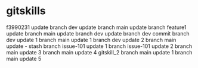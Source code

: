 # gitskills
f3990231 update
branch dev update
branch main update
branch feature1 update
branch main update
branch dev update
branch dev commit
branch dev update 1
branch main update 1
branch dev update 2
branch main update - stash
branch issue-101 update 1
branch issue-101 update 2
branch main update 3
branch main update 4
gitskill_2 branch main update 1
branch main update 5
